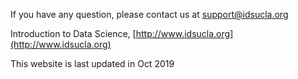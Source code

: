 If you have any question, please contact us at [support@idsucla.org](mailto:support@idsucla.org)

Introduction to Data Science, [http://www.idsucla.org](http://www.idsucla.org)

This website is last updated in Oct 2019